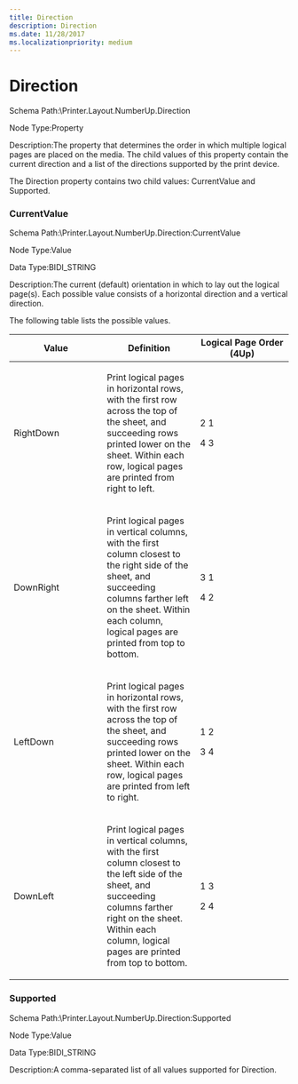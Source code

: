 ```yaml
---
title: Direction
description: Direction
ms.date: 11/28/2017
ms.localizationpriority: medium
---
```


# Direction


Schema Path:\\Printer.Layout.NumberUp.Direction

Node Type:Property

Description:The property that determines the order in which multiple logical pages are placed on the media. The child values of this property contain the current direction and a list of the directions supported by the print device.

The Direction property contains two child values: CurrentValue and Supported.

### <span id="currentvalue"></span><span id="CURRENTVALUE"></span> CurrentValue

Schema Path:\\Printer.Layout.NumberUp.Direction:CurrentValue

Node Type:Value

Data Type:BIDI\_STRING

Description:The current (default) orientation in which to lay out the logical page(s). Each possible value consists of a horizontal direction and a vertical direction.

The following table lists the possible values.

<table>
<colgroup>
<col width="33%" />
<col width="33%" />
<col width="33%" />
</colgroup>
<thead>
<tr class="header">
<th>Value</th>
<th>Definition</th>
<th>Logical Page Order (4Up)</th>
</tr>
</thead>
<tbody>
<tr class="odd">
<td><p>RightDown</p></td>
<td><p>Print logical pages in horizontal rows, with the first row across the top of the sheet, and succeeding rows printed lower on the sheet. Within each row, logical pages are printed from right to left.</p></td>
<td><p>2 1</p>
<p>4 3</p></td>
</tr>
<tr class="even">
<td><p>DownRight</p></td>
<td><p>Print logical pages in vertical columns, with the first column closest to the right side of the sheet, and succeeding columns farther left on the sheet. Within each column, logical pages are printed from top to bottom.</p></td>
<td><p>3 1</p>
<p>4 2</p></td>
</tr>
<tr class="odd">
<td><p>LeftDown</p></td>
<td><p>Print logical pages in horizontal rows, with the first row across the top of the sheet, and succeeding rows printed lower on the sheet. Within each row, logical pages are printed from left to right.</p></td>
<td><p>1 2</p>
<p>3 4</p></td>
</tr>
<tr class="even">
<td><p>DownLeft</p></td>
<td><p>Print logical pages in vertical columns, with the first column closest to the left side of the sheet, and succeeding columns farther right on the sheet. Within each column, logical pages are printed from top to bottom.</p></td>
<td><p>1 3</p>
<p>2 4</p></td>
</tr>
</tbody>
</table>

 

### <span id="supported"></span><span id="SUPPORTED"></span> Supported

Schema Path:\\Printer.Layout.NumberUp.Direction:Supported

Node Type:Value

Data Type:BIDI\_STRING

Description:A comma-separated list of all values supported for Direction.

 

 




